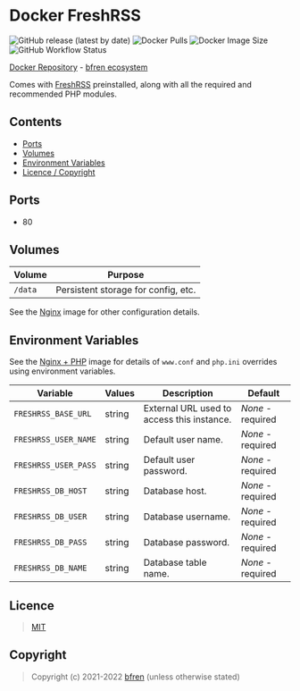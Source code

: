 # Docker FreshRSS

![GitHub release (latest by date)](https://img.shields.io/github/v/release/bfren/docker-freshrss) ![Docker Pulls](https://img.shields.io/endpoint?url=https%3A%2F%2Fbfren.dev%2Fdocker%2Fpulls%2Ffreshrss) ![Docker Image Size](https://img.shields.io/endpoint?url=https%3A%2F%2Fbfren.dev%2Fdocker%2Fsize%2Ffreshrss) ![GitHub Workflow Status](https://img.shields.io/github/actions/workflow/status/bfren/docker-freshrss/dev.yml?branch=main)

[Docker Repository](https://hub.docker.com/r/bfren/freshrss) - [bfren ecosystem](https://github.com/bfren/docker)

Comes with [FreshRSS](https://freshrss.org/) preinstalled, along with all the required and recommended PHP modules.

## Contents

* [Ports](#ports)
* [Volumes](#volumes)
* [Environment Variables](#environment-variables)
* [Licence / Copyright](#licence)

## Ports

* 80

## Volumes

| Volume   | Purpose                             |
| -------- | ----------------------------------- |
| `/data`  | Persistent storage for config, etc. |

See the [Nginx](https://github.com/bfren/docker-nginx) image for other configuration details.

## Environment Variables

See the [Nginx + PHP](https://github.com/bfren/docker-nginx-php) image for details of `www.conf` and `php.ini` overrides using environment variables.

| Variable             | Values | Description                                | Default           |
| -------------------- | ------ | ------------------------------------------ | ----------------- |
| `FRESHRSS_BASE_URL`  | string | External URL used to access this instance. | *None* - required |
| `FRESHRSS_USER_NAME` | string | Default user name.                         | *None* - required |
| `FRESHRSS_USER_PASS` | string | Default user password.                     | *None* - required |
| `FRESHRSS_DB_HOST`   | string | Database host.                             | *None* - required |
| `FRESHRSS_DB_USER`   | string | Database username.                         | *None* - required |
| `FRESHRSS_DB_PASS`   | string | Database password.                         | *None* - required |
| `FRESHRSS_DB_NAME`   | string | Database table name.                       | *None* - required |

## Licence

> [MIT](https://mit.bfren.dev/2021)

## Copyright

> Copyright (c) 2021-2022 [bfren](https://bfren.dev) (unless otherwise stated)
